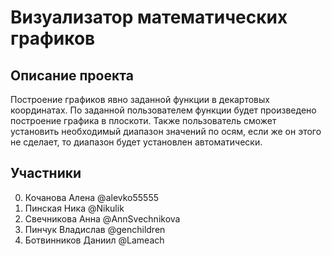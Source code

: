 # Визуализатор математических графиков

## Описание проекта

Построение графиков явно заданной функции в декартовых координатах. По заданной пользователем функции будет произведено построение графика в плоскоти. Также пользователь сможет установить необходимый диапазон значений по осям, если же он этого не сделает, то диапазон будет установлен автоматически.

## Участники

0. Кочанова Алена @alevko55555 
1. Пинская Ника @Nikulik 
2. Свечникова Анна @AnnSvechnikova 
3. Пинчук Владислав @genchildren 
4. Ботвинников Даниил @Lameach
